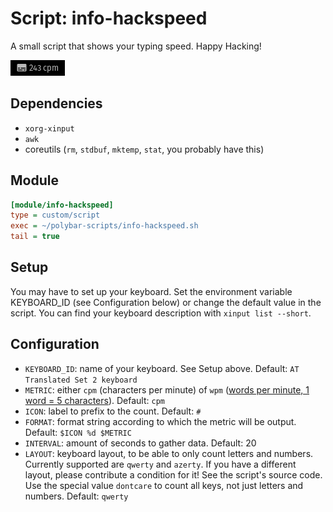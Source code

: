 # Script: info-hackspeed

A small script that shows your typing speed. Happy Hacking!

![hackspeedinfo-hac](screenshots/1.png)


## Dependencies

* `xorg-xinput`
* `awk`
* coreutils (`rm`, `stdbuf`, `mktemp`, `stat`, you probably have this)

## Module

```ini
[module/info-hackspeed]
type = custom/script
exec = ~/polybar-scripts/info-hackspeed.sh
tail = true
```

## Setup

You may have to set up your keyboard. Set the environment variable KEYBOARD_ID (see Configuration below) or change the default value in the script. You can find your keyboard description with `xinput list --short`.

## Configuration

* `KEYBOARD_ID`: name of your keyboard. See Setup above. Default: `AT Translated Set 2 keyboard`
* `METRIC`: either `cpm` (characters per minute) of `wpm` ([words per minute, 1 word = 5 characters](https://en.wikipedia.org/wiki/Words_per_minute)). Default: `cpm`
* `ICON`: label to prefix to the count. Default: `#`
* `FORMAT`: format string according to which the metric will be output. Default: `$ICON %d $METRIC`
* `INTERVAL`: amount of seconds to gather data. Default: 20
* `LAYOUT`: keyboard layout, to be able to only count letters and numbers. Currently supported are `qwerty` and `azerty`. If you have a different layout, please contribute a condition for it! See the script's source code. Use the special value `dontcare` to count all keys, not just letters and numbers. Default: `qwerty`


